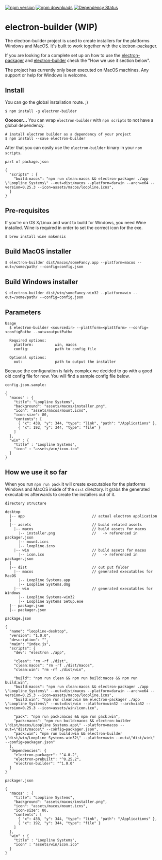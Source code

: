 [![npm version](http://img.shields.io/npm/v/electron-builder.svg?style=flat)](https://www.npmjs.org/package/electron-builder) [![npm downloads](http://img.shields.io/npm/dm/electron-builder.svg?style=flat)](https://www.npmjs.org/package/electron-builder) [![Dependency Status](http://img.shields.io/gemnasium/loopline-systems/electron-builder.svg?style=flat)](https://gemnasium.com/loopline-systems/electron-builder)


# electron-builder (WIP)

The electron-builder project is used to create installers for the platforms Windows and MacOS.
It's built to work together with the [electron-packager](https://github.com/maxogden/electron-packager).

If you are looking for a complete set up on how to use the [electron-packager](https://github.com/maxogden/electron-packager) and [electron-builder](https://github.com/loopline-systems/electron-builder) check the "How we use it section below".

The project has currently only been executed on MacOS machines. Any support or help for Windows is welcome.

## Install

You can go the global installation route. ;)

```
$ npm install -g electron-builder
```

**Oooooor...** You can wrap `electron-builder` with `npm scripts` to not have a global dependency.

```
# install electron builder as a dependency of your project
$ npm install --save electron-builder
```

After that you can easily use the `electron-builder` binary in your `npm scripts`.

```
part of package.json

{
  "scripts" : {
    "build:macos": "npm run clean:macos && electron-packager ./app \"Loopline Systems\" --out=dist/macos --platform=darwin --arch=x64 --version=0.25.3 --icon=assets/macos/loopline.icns",
  }
}

```

## Pre-requisites
If you're on OS X/Linux and want to build for Windows, you need Wine installed. Wine is required in order to set the correct icon for the exe.

```
$ brew install wine makensis
```

## Build MacOS installer

```
$ electron-builder dist/macos/someFancy.app --platform=macos --out=/some/path/ --config=config.json
```

## Build Windows installer

```
$ electron-builder dist/win/someFancy-win32 --platform=win --out=/some/path/ --config=config.json
```

## Parameters

```
Usage
  $ electron-builder <sourcedir> --plattform=<plattform> --config=<configPath> --out=<outputPath>

  Required options:
    platform:          win, macos
    config:            path to config file

  Optional options:
    out:               path to output the installer
```

Because the configuration is fairly complex we decided to go with a good old config file for now.
You will find a sample config file below.


```
config.json.sample:

{
  "macos" : {
    "title": "Loopline Systems",
    "background": "assets/macos/installer.png",
    "icon": "assets/macos/mount.icns",
    "icon-size": 80,
    "contents": [
      { "x": 438, "y": 344, "type": "link", "path": "/Applications" },
      { "x": 192, "y": 344, "type": "file" }
    ]
  },
  "win" : {
    "title" : "Loopline Systems",
    "icon" : "assets/win/icon.ico"
  }
}
```

## How we use it so far

When you run `npm run pack` it will create executables for the platforms Windows and MacOS inside of the `dist` directory. It grabs the generated executables afterwards to create the installers out of it.


```
directory structure

desktop
  |-- app                               // actual electron application
  |
  |-- assets                            // build related assets
    |-- macos                           // build assets for macos
      |-- installer.png                 //   -> referenced in packager.json
      |-- mount.icns
      |-- loopline.icns
    |-- win                             // build assets for macos
      |-- icon.ico                      //   -> referenced in packager.json
  |
  |-- dist                              // out put folder
    |-- macos                           // generated executables for MacOS
      |-- Loopline Systems.app
      |-- Loopline Systems.dmg
    |-- win                             // generated executables for Windows
      |-- Loopline Systems-win32
      |-- Loopline Systems Setup.exe
  |-- package.json
  |-- packager.json
```


```
package.json

{
  "name": "loopline-desktop",
  "version": "1.0.0",
  "description": "",
  "main": "index.js",
  "scripts": {
    "dev": "electron ./app",

    "clean": "rm -rf ./dist",
    "clean:macos": "rm -rf ./dist/macos",
    "clean:win": "rm -rf ./dist/win",

    "build": "npm run clean && npm run build:macos && npm run build:win",
    "build:macos": "npm run clean:macos && electron-packager ./app \"Loopline Systems\" --out=dist/macos --platform=darwin --arch=x64 --version=0.25.3 --icon=assets/macos/loopline.icns",
    "build:win": "npm run clean:win && electron-packager ./app \"Loopline Systems\" --out=dist/win --platform=win32 --arch=ia32 --version=0.25.3 --icon=assets/win/icon.ico",

    "pack": "npm run pack:macos && npm run pack:win",
    "pack:macos": "npm run build:macos && electron-builder \"dist/macos/Loopline Systems.app\" --platform=macos --out=\"dist/macos\" --config=packager.json",
    "pack:win": "npm run build:win && electron-builder \"dist/win/Loopline Systems-win32\" --platform=win --out=\"dist/win\" --config=packager.json"
  },
  "dependencies": {
    "electron-packager": "^4.0.2",
    "electron-prebuilt": "^0.25.2",
    "electron-builder": "^1.0.0"
  }
}

```

```
packager.json

{
  "macos" : {
    "title": "Loopline Systems",
    "background": "assets/macos/installer.png",
    "icon": "assets/macos/mount.icns",
    "icon-size": 80,
    "contents": [
      { "x": 438, "y": 344, "type": "link", "path": "/Applications" },
      { "x": 192, "y": 344, "type": "file" }
    ]
  },
  "win" : {
    "title" : "Loopline Systems",
    "icon" : "assets/win/icon.ico"
  }
}
```
